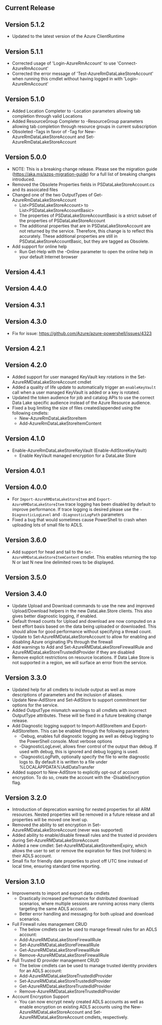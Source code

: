 <!--
    Please leave this section at the top of the change log.

    Changes for the current release should go under the section titled "Current Release", and should adhere to the following format:

    ## Current Release
    * Overview of change #1
        - Additional information about change #1
    * Overview of change #2
        - Additional information about change #2
        - Additional information about change #2
    * Overview of change #3
    * Overview of change #4
        - Additional information about change #4

    ## YYYY.MM.DD - Version X.Y.Z (Previous Release)
    * Overview of change #1
        - Additional information about change #1
-->
## Current Release

## Version 5.1.2
* Updated to the latest version of the Azure ClientRuntime

## Version 5.1.1
* Corrected usage of 'Login-AzureRmAccount' to use 'Connect-AzureRmAccount'
* Corrected the error message of 'Test-AzureRmDataLakeStoreAccount' when running this cmdlet without having logged in with 'Login-AzureRmAccount'

## Version 5.1.0
* Added Location Completer to -Location parameters allowing tab completion through valid Locations
* Added ResourceGroup Completer to -ResourceGroup parameters allowing tab completion through resource groups in current subscription
* Obsoleted -Tags in favor of -Tag for New-AzureRmDataLakeStoreAccount and Set-AzureRmDataLakeStoreAccount

## Version 5.0.0
* NOTE: This is a breaking change release. Please see the migration guide (https://aka.ms/azps-migration-guide) for a full list of breaking changes introduced.
* Removed the Obsolete Properties fields in PSDataLakeStoreAccount.cs and its assoicated files
* Changed one of the two OutputTypes of Get-AzureRmDataLakeStoreAccount
    - List\<PSDataLakeStoreAccount> to List\<PSDataLakeStoreAccountBasic>
    - The properties of PSDataLakeStoreAccountBasic is a strict subset of the properties of PSDataLakeStoreAccount
    - The additional properties that are in PSDataLakeStoreAccount are not returned by the service.  Therefore, this change is to reflect this accurately. These additional properties are still in PSDataLakeStoreAccountBasic, but they are tagged as Obsolete.
* Add support for online help
    - Run Get-Help with the -Online parameter to open the online help in your default Internet browser

## Version 4.4.1

## Version 4.4.0

## Version 4.3.1

## Version 4.3.0
* Fix for issue: https://github.com/Azure/azure-powershell/issues/4323

## Version 4.2.1

## Version 4.2.0
* Added support for user managed KeyVault key rotations in the Set-AzureRMDataLakeStoreAccount cmdlet
* Added a quality of life update to automatically trigger an `enableKeyVault` call when a user managed KeyVault is added or a key is rotated.
* Updated the token audience for job and catalog APIs to use the correct Data Lake specific audience instead of the Azure Resource audience.
* Fixed a bug limiting the size of files created/appended using the following cmdlets:
    - New-AzureRmDataLakeStoreItem
    - Add-AzureRmDataLakeStoreItemContent

## Version 4.1.0
* Enable-AzureRmDataLakeStoreKeyVault (Enable-AdlStoreKeyVault)
  * Enable KeyVault managed encryption for a DataLake Store

## Version 4.0.1

## Version 4.0.0
* For `Import-AzureRMDataLakeStoreItem` and `Export-AzureRMDataLakeStoreItem` trace logging has been disabled by default to improve performance. If trace logging is desired please use the `-DiagnosticLogLevel` and `-DiagnosticLogPath` parameters
* Fixed a bug that would sometimes cause PowerShell to crash when uploading lots of small file to ADLS.

## Version 3.6.0
* Add support for head and tail to the `Get-AzureRMDataLakeStoreItemContent` cmdlet. This enables returning the top N or last N new line delimited rows to be displayed.

## Version 3.5.0

## Version 3.4.0
* Update Upload and Download commands to use the new and improved Upload/Download helpers in the new DataLake.Store clients. This also gives better diagnostic logging, if enabled.
* Default thread counts for Upload and download are now computed on a best effort basis based on the data being uploaded or downloaded. This should allow for good performance without specifying a thread count.
* Update to Set-AzureRMDataLakeStoreAccount to allow for enabling and disabling Azure originating IPs through the firewall
* Add warnings to Add and Set-AzureRMDataLakeStoreFirewallRule and AzureRMDataLakeStoreTrustedIdProvider if they are disabled
* Remove explicit restrictions on resource locations. If Data Lake Store is not supported in a region, we will surface an error from the service.

## Version 3.3.0
* Updated help for all cmdlets to include output as well as more descriptions of parameters and the inclusion of aliases.
* Update New-AdlStore and Set-AdlStore to support commitment tier options for the service.
* Added OutputType mismatch warnings to all cmdlets with incorrect OutputType attributes. These will be fixed in a future breaking change release.
* Add Diagnostic logging support to Import-AdlStoreItem and Export-AdlStoreItem. This can be enabled through the following parameters:
    * -Debug, enables full diagnostic logging as well as debug logging to the PowerShell console. Most verbose options
    * -DiagnosticLogLevel, allows finer control of the output than debug. If used with debug, this is ignored and debug logging is used.
    * -DiagnosticLogPath, optionally specify the file to write diagnostic logs to. By default it is written to a file under %LOCALAPPDATA%\AdlDataTransfer
* Added support to New-AdlStore to explicitly opt-out of account encryption. To do so, create the account with the -DisableEncryption flag.

## Version 3.2.0
* Introduction of deprecation warning for nested properties for all ARM resources. Nested properties will be removed in a future release and all properties will be moved one level up.
* Removed the ability to set encryption in Set-AzureRMDataLakeStoreAccount (never was supported)
* Added ability to enable/disable firewall rules and the trusted id providers during Set-AzureRMDataLakeStoreAccount
* Added a new cmdlet: Set-AzureRMDataLakeStoreItemExpiry, which allows the user to set or remove the expiration for files (not folders) in their ADLS account.
* Small fix for friendly date properties to pivot off UTC time instead of local time, ensuring standard time reporting.

## Version 3.1.0
* Improvements to import and export data cmdlets
    - Drastically increased performance for distributed download scenarios, where multiple sessions are running across many clients targeting the same ADLS account.
    - Better error handling and messaging for both upload and download scenarios.
* Full Firewall rules management CRUD
    - The below cmdlets can be used to manage firewall rules for an ADLS account:
    - Add-AzureRMDataLakeStoreFirewallRule
    - Set-AzureRMDataLakeStoreFirewallRule
    - Get-AzureRMDataLakeStoreFirewallRule
    - Remove-AzureRMDataLakeStoreFirewallRule
* Full Trusted ID provider management CRUD
    - The below cmdlets can be used to manage trusted identity providers for an ADLS account:
    - Add-AzureRMDataLakeStoreTrustedIdProvider
    - Set-AzureRMDataLakeStoreTrustedIdProvider
    - Get-AzureRMDataLakeStoreTrustedIdProvider
    - Remove-AzureRMDataLakeStoreTrustedIdProvider
* Account Encryption Support
    - You can now encrypt newly created ADLS accounts as well as enable encryption on existing ADLS accounts using the New-AzureRMDataLakeStoreAccount and Set-AzureRMDataLakeStoreAccount cmdlets, respectively.
